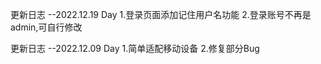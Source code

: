 更新日志  --2022.12.19 Day
1.登录页面添加记住用户名功能
2.登录账号不再是admin,可自行修改

更新日志  --2022.12.09 Day
1.简单适配移动设备
2.修复部分Bug